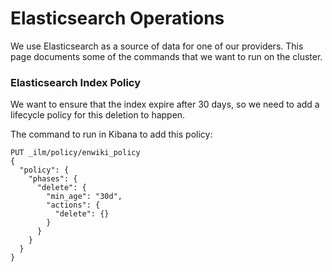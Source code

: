 # Elasticsearch Operations

We use Elasticsearch as a source of data for one of our providers.
This page documents some of the commands that we want to run on the cluster.

### Elasticsearch Index Policy

We want to ensure that the index expire after 30 days,
so we need to add a lifecycle policy for this deletion to happen.

The command to run in Kibana to add this policy:

```
PUT _ilm/policy/enwiki_policy
{
  "policy": {
    "phases": {
      "delete": {
        "min_age": "30d",
        "actions": {
          "delete": {}
        }
      }
    }
  }
}
```